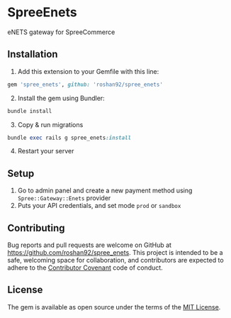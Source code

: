 # SpreeEnets

eNETS gateway for SpreeCommerce

## Installation

1. Add this extension to your Gemfile with this line:

```ruby
gem 'spree_enets', github: 'roshan92/spree_enets'
```

2. Install the gem using Bundler:
```ruby
bundle install
```

3. Copy & run migrations
```ruby
bundle exec rails g spree_enets:install
```

4. Restart your server

## Setup

1. Go to admin panel and create a new payment method using `Spree::Gateway::Enets` provider
2. Puts your API credentials, and set mode `prod` or `sandbox`

## Contributing

Bug reports and pull requests are welcome on GitHub at https://github.com/roshan92/spree_enets. This project is intended to be a safe, welcoming space for collaboration, and contributors are expected to adhere to the [Contributor Covenant](http://contributor-covenant.org) code of conduct.

## License

The gem is available as open source under the terms of the [MIT License](https://opensource.org/licenses/MIT).
